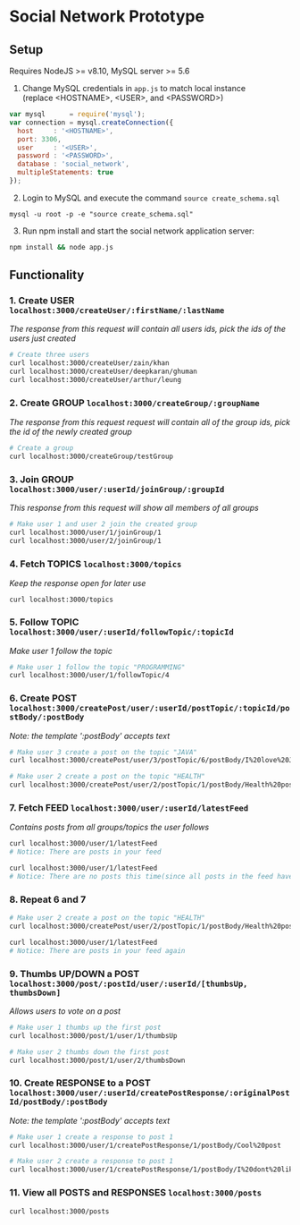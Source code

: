 # Social Network Prototype
## Setup

Requires NodeJS >= v8.10, MySQL server >= 5.6

1. Change MySQL credentials in `app.js` to match local instance  
(replace \<HOSTNAME>, \<USER>, and \<PASSWORD>)
```js
var mysql      = require('mysql');
var connection = mysql.createConnection({
  host     : '<HOSTNAME>',
  port: 3306,
  user     : '<USER>',
  password : '<PASSWORD>',
  database : 'social_network',
  multipleStatements: true
});
```
2. Login to MySQL and execute the command `source create_schema.sql`
```
mysql -u root -p -e "source create_schema.sql"
```

3. Run npm install and start the social network application server: 
```bash
npm install && node app.js
```

## Functionality
### 1. Create USER `localhost:3000/createUser/:firstName/:lastName`  
_The response from this request will contain all users ids, pick the ids of the users just created_
```bash
# Create three users
curl localhost:3000/createUser/zain/khan
curl localhost:3000/createUser/deepkaran/ghuman
curl localhost:3000/createUser/arthur/leung
```

### 2. Create GROUP `localhost:3000/createGroup/:groupName`  
_The response from this request request will contain all of the group ids, pick the id of the newly created group_
```bash
# Create a group
curl localhost:3000/createGroup/testGroup
```

### 3. Join GROUP `localhost:3000/user/:userId/joinGroup/:groupId`  
_This response from this request will show all members of all groups_
```bash
# Make user 1 and user 2 join the created group
curl localhost:3000/user/1/joinGroup/1
curl localhost:3000/user/2/joinGroup/1
```

### 4. Fetch TOPICS `localhost:3000/topics`  
_Keep the response open for later use_
```
curl localhost:3000/topics
```

### 5. Follow TOPIC `localhost:3000/user/:userId/followTopic/:topicId`
_Make user 1 follow the topic_
```bash
# Make user 1 follow the topic "PROGRAMMING"
curl localhost:3000/user/1/followTopic/4
```

### 6. Create POST `localhost:3000/createPost/user/:userId/postTopic/:topicId/postBody/:postBody`
_Note: the template ':postBody' accepts text_
```bash
# Make user 3 create a post on the topic "JAVA"
curl localhost:3000/createPost/user/3/postTopic/6/postBody/I%20love%20Java

# Make user 2 create a post on the topic "HEALTH"
curl localhost:3000/createPost/user/2/postTopic/1/postBody/Health%20post
```

### 7. Fetch FEED `localhost:3000/user/:userId/latestFeed`  
_Contains posts from all groups/topics the user follows_ 
```bash
curl localhost:3000/user/1/latestFeed
# Notice: There are posts in your feed

curl localhost:3000/user/1/latestFeed
# Notice: There are no posts this time(since all posts in the feed have been viewed by user 1 already)
```

### 8. Repeat 6 and 7
```bash
# Make user 2 create a post on the topic "HEALTH"
curl localhost:3000/createPost/user/2/postTopic/1/postBody/Health%20post2

curl localhost:3000/user/1/latestFeed
# Notice: There are posts in your feed again
```

### 9. Thumbs UP/DOWN a POST `localhost:3000/post/:postId/user/:userId/[thumbsUp, thumbsDown]`
_Allows users to vote on a post_
```bash
# Make user 1 thumbs up the first post
curl localhost:3000/post/1/user/1/thumbsUp

# Make user 2 thumbs down the first post
curl localhost:3000/post/1/user/2/thumbsDown
```

### 10. Create RESPONSE to a POST `localhost:3000/user/:userId/createPostResponse/:originalPostId/postBody/:postBody`
_Note: the template ':postBody' accepts text_
```bash
# Make user 1 create a response to post 1
curl localhost:3000/user/1/createPostResponse/1/postBody/Cool%20post

# Make user 2 create a response to post 1
curl localhost:3000/user/1/createPostResponse/1/postBody/I%20dont%20like%20this%20post
```

### 11. View all POSTS and RESPONSES `localhost:3000/posts`
```bash
curl localhost:3000/posts
```
